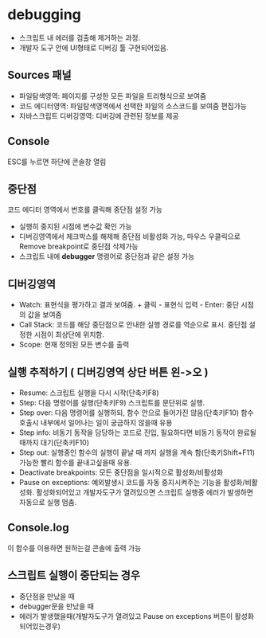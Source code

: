 # debugging
- 스크립트 내 에러를 검출해 제거하는 과정. 
- 개발자 도구 안에 UI형태로 디버깅 툴 구현되어있음.

## Sources 패널
- 파일탐색영역: 페이지를 구성한 모든 파일을 트리형식으로 보여줌
- 코드 에디터영역: 파일탐색영역에서 선택한 파일의 소스코드를 보여줌 편집가능
- 자바스크립트 디버깅영역: 디버깅에 관련된 정보를 제공

## Console
ESC를 누르면 하단에 콘솔창 열림

## 중단점
코드 에디터 영역에서 번호를 클릭해 중단점 설정 가능
- 실행히 중지된 시점에 변수값 확인 가능 
- 디버깅영역에서 체크박스를 해제해 중단점 비활성화 가능, 마우스 우클릭으로 Remove breakpoint로 중단점 삭제가능
- 스크립트 내에 **debugger** 명령어로 중단점과 같은 설정 가능

## 디버깅영역
- Watch: 표현식을 평가하고 결과 보여줌. + 클릭 - 표현식 입력 - Enter: 중단 시점의 값을 보여줌
- Call Stack: 코드를 해당 중단점으로 안내한 실행 경로를 역순으로 표시. 중단점 설정한 시점이 최상단에 위치함.
- Scope: 현재 정의된 모든 변수를 출력

## 실행 추적하기 ( 디버깅영역 상단 버튼 왼->오 )
- Resume: 스크립트 실행을 다시 시작(단축키F8)
- Step: 다음 명령어를 실행(단축키F9) 스크립트를 문단위로 실행.
- Step over: 다음 명령어를 실행하되, 함수 안으로 들어가진 않음(단축키F10) 함수호출시 내부에서 일어나는 일이 궁금하지 않을때 유용
- Step info: 비동기 동작을 담당하는 코드로 진입, 필요하다면 비동기 동작이 완료될때까지 대기(단축키F10)
- Step out: 실행중인 함수의 실행이 끝날 때 까지 실행을 계속 함(단축키Shift+F11) 가능한 빨리 함수를 끝내고싶을때 유용.
- Deactivate breakpoints: 모든 중단점을 일시적으로 활성화/비활성화 
- Pause on exceptions: 예외발생시 코드를 자동 중지시켜주는 기능을 활성화/비활성화. 활성화되어있고 개발자도구가 열려있으면 스크립트 실행중 에러가 발생하면 자동으로 실행 멈춤.

## Console.log 
이 함수를 이용하면 원하는걸 콘솔에 출력 가능

## 스크립트 실행이 중단되는 경우
- 중단점을 만났을 때
- debugger문을 만났을 때
- 에러가 발생했을때(개발자도구가 열려있고 Pause on exceptions 버튼이 활성화 되어있는경우)
